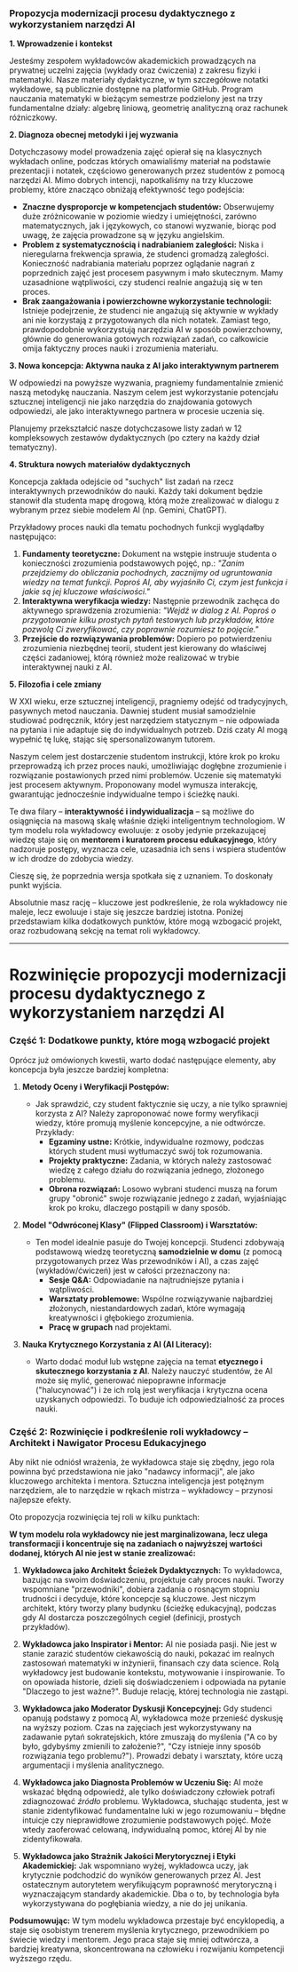 ### **Propozycja modernizacji procesu dydaktycznego z wykorzystaniem narzędzi AI**

**1. Wprowadzenie i kontekst**

Jesteśmy zespołem wykładowców akademickich prowadzących na prywatnej uczelni zajęcia (wykłady oraz ćwiczenia) z zakresu fizyki i matematyki. Nasze materiały dydaktyczne, w tym szczegółowe notatki wykładowe, są publicznie dostępne na platformie GitHub. Program nauczania matematyki w bieżącym semestrze podzielony jest na trzy fundamentalne działy: algebrę liniową, geometrię analityczną oraz rachunek różniczkowy.

**2. Diagnoza obecnej metodyki i jej wyzwania**

Dotychczasowy model prowadzenia zajęć opierał się na klasycznych wykładach online, podczas których omawialiśmy materiał na podstawie prezentacji i notatek, częściowo generowanych przez studentów z pomocą narzędzi AI. Mimo dobrych intencji, napotkaliśmy na trzy kluczowe problemy, które znacząco obniżają efektywność tego podejścia:

* **Znaczne dysproporcje w kompetencjach studentów:** Obserwujemy duże zróżnicowanie w poziomie wiedzy i umiejętności, zarówno matematycznych, jak i językowych, co stanowi wyzwanie, biorąc pod uwagę, że zajęcia prowadzone są w języku angielskim.
* **Problem z systematycznością i nadrabianiem zaległości:** Niska i nieregularna frekwencja sprawia, że studenci gromadzą zaległości. Konieczność nadrabiania materiału poprzez oglądanie nagrań z poprzednich zajęć jest procesem pasywnym i mało skutecznym. Mamy uzasadnione wątpliwości, czy studenci realnie angażują się w ten proces.
* **Brak zaangażowania i powierzchowne wykorzystanie technologii:** Istnieje podejrzenie, że studenci nie angażują się aktywnie w wykłady ani nie korzystają z przygotowanych dla nich notatek. Zamiast tego, prawdopodobnie wykorzystują narzędzia AI w sposób powierzchowny, głównie do generowania gotowych rozwiązań zadań, co całkowicie omija faktyczny proces nauki i zrozumienia materiału.

**3. Nowa koncepcja: Aktywna nauka z AI jako interaktywnym partnerem**

W odpowiedzi na powyższe wyzwania, pragniemy fundamentalnie zmienić naszą metodykę nauczania. Naszym celem jest wykorzystanie potencjału sztucznej inteligencji nie jako narzędzia do znajdowania gotowych odpowiedzi, ale jako interaktywnego partnera w procesie uczenia się.

Planujemy przekształcić nasze dotychczasowe listy zadań w 12 kompleksowych zestawów dydaktycznych (po cztery na każdy dział tematyczny).

**4. Struktura nowych materiałów dydaktycznych**

Koncepcja zakłada odejście od "suchych" list zadań na rzecz interaktywnych przewodników do nauki. Każdy taki dokument będzie stanowił dla studenta mapę drogową, którą może zrealizować w dialogu z wybranym przez siebie modelem AI (np. Gemini, ChatGPT).

Przykładowy proces nauki dla tematu pochodnych funkcji wyglądałby następująco:

1.  **Fundamenty teoretyczne:** Dokument na wstępie instruuje studenta o konieczności zrozumienia podstawowych pojęć, np.: *"Zanim przejdziemy do obliczania pochodnych, zacznijmy od ugruntowania wiedzy na temat funkcji. Poproś AI, aby wyjaśniło Ci, czym jest funkcja i jakie są jej kluczowe właściwości."*
2.  **Interaktywna weryfikacja wiedzy:** Następnie przewodnik zachęca do aktywnego sprawdzenia zrozumienia: *"Wejdź w dialog z AI. Poproś o przygotowanie kilku prostych pytaň testowych lub przykładów, które pozwolą Ci zweryfikować, czy poprawnie rozumiesz to pojęcie."*
3.  **Przejście do rozwiązywania problemów:** Dopiero po potwierdzeniu zrozumienia niezbędnej teorii, student jest kierowany do właściwej części zadaniowej, którą również może realizować w trybie interaktywnej nauki z AI.

**5. Filozofia i cele zmiany**

W XXI wieku, erze sztucznej inteligencji, pragniemy odejść od tradycyjnych, pasywnych metod nauczania. Dawniej student musiał samodzielnie studiować podręcznik, który jest narzędziem statycznym – nie odpowiada na pytania i nie adaptuje się do indywidualnych potrzeb. Dziś czaty AI mogą wypełnić tę lukę, stając się spersonalizowanym tutorem.

Naszym celem jest dostarczenie studentom instrukcji, które krok po kroku przeprowadzą ich przez proces nauki, umożliwiając dogłębne zrozumienie i rozwiązanie postawionych przed nimi problemów. Uczenie się matematyki jest procesem aktywnym. Proponowany model wymusza interakcję, gwarantując jednocześnie indywidualne tempo i ścieżkę nauki.

Te dwa filary – **interaktywność i indywidualizacja** – są możliwe do osiągnięcia na masową skalę właśnie dzięki inteligentnym technologiom. W tym modelu rola wykładowcy ewoluuje: z osoby jedynie przekazującej wiedzę staje się on **mentorem i kuratorem procesu edukacyjnego**, który nadzoruje postępy, wyznacza cele, uzasadnia ich sens i wspiera studentów w ich drodze do zdobycia wiedzy.


Cieszę się, że poprzednia wersja spotkała się z uznaniem. To doskonały punkt wyjścia.

Absolutnie masz rację – kluczowe jest podkreślenie, że rola wykładowcy nie maleje, lecz ewoluuje i staje się jeszcze bardziej istotna. Poniżej przedstawiam kilka dodatkowych punktów, które mogą wzbogacić projekt, oraz rozbudowaną sekcję na temat roli wykładowcy.

---


# Rozwinięcie propozycji modernizacji procesu dydaktycznego z wykorzystaniem narzędzi AI

### **Część 1: Dodatkowe punkty, które mogą wzbogacić projekt**

Oprócz już omówionych kwestii, warto dodać następujące elementy, aby koncepcja była jeszcze bardziej kompletna:

1.  **Metody Oceny i Weryfikacji Postępów:**
    * Jak sprawdzić, czy student faktycznie się uczy, a nie tylko sprawniej korzysta z AI? Należy zaproponować nowe formy weryfikacji wiedzy, które promują myślenie koncepcyjne, a nie odtwórcze. Przykłady:
        * **Egzaminy ustne:** Krótkie, indywidualne rozmowy, podczas których student musi wytłumaczyć swój tok rozumowania.
        * **Projekty praktyczne:** Zadania, w których należy zastosować wiedzę z całego działu do rozwiązania jednego, złożonego problemu.
        * **Obrona rozwiązań:** Losowo wybrani studenci muszą na forum grupy "obronić" swoje rozwiązanie jednego z zadań, wyjaśniając krok po kroku, dlaczego postąpili w dany sposób.

2.  **Model "Odwróconej Klasy" (Flipped Classroom) i Warsztatów:**
    * Ten model idealnie pasuje do Twojej koncepcji. Studenci zdobywają podstawową wiedzę teoretyczną **samodzielnie w domu** (z pomocą przygotowanych przez Was przewodników i AI), a czas zajęć (wykładów/ćwiczeń) jest w całości przeznaczony na:
        * **Sesje Q&A:** Odpowiadanie na najtrudniejsze pytania i wątpliwości.
        * **Warsztaty problemowe:** Wspólne rozwiązywanie najbardziej złożonych, niestandardowych zadań, które wymagają kreatywności i głębokiego zrozumienia.
        * **Pracę w grupach** nad projektami.

3.  **Nauka Krytycznego Korzystania z AI (AI Literacy):**
    * Warto dodać moduł lub wstępne zajęcia na temat **etycznego i skutecznego korzystania z AI**. Należy nauczyć studentów, że AI może się mylić, generować niepoprawne informacje ("halucynować") i że ich rolą jest weryfikacja i krytyczna ocena uzyskanych odpowiedzi. To buduje ich odpowiedzialność za proces nauki.

### **Część 2: Rozwinięcie i podkreślenie roli wykładowcy – Architekt i Nawigator Procesu Edukacyjnego**

Aby nikt nie odniósł wrażenia, że wykładowca staje się zbędny, jego rola powinna być przedstawiona nie jako "nadawcy informacji", ale jako kluczowego architekta i mentora. Sztuczna inteligencja jest potężnym narzędziem, ale to narzędzie w rękach mistrza – wykładowcy – przynosi najlepsze efekty.

Oto propozycja rozwinięcia tej roli w kilku punktach:

**W tym modelu rola wykładowcy nie jest marginalizowana, lecz ulega transformacji i koncentruje się na zadaniach o najwyższej wartości dodanej, których AI nie jest w stanie zrealizować:**

1.  **Wykładowca jako Architekt Ścieżek Dydaktycznych:**
    To wykładowca, bazując na swoim doświadczeniu, projektuje cały proces nauki. Tworzy wspomniane "przewodniki", dobiera zadania o rosnącym stopniu trudności i decyduje, które koncepcje są kluczowe. Jest niczym architekt, który tworzy plany budynku (ścieżkę edukacyjną), podczas gdy AI dostarcza poszczególnych cegieł (definicji, prostych przykładów).

2.  **Wykładowca jako Inspirator i Mentor:**
    AI nie posiada pasji. Nie jest w stanie zarazić studentów ciekawością do nauki, pokazać im realnych zastosowań matematyki w inżynierii, finansach czy data science. Rolą wykładowcy jest budowanie kontekstu, motywowanie i inspirowanie. To on opowiada historie, dzieli się doświadczeniem i odpowiada na pytanie "Dlaczego to jest ważne?". Buduje relację, której technologia nie zastąpi.

3.  **Wykładowca jako Moderator Dyskusji Koncepcyjnej:**
    Gdy studenci opanują podstawy z pomocą AI, wykładowca może przenieść dyskusję na wyższy poziom. Czas na zajęciach jest wykorzystywany na zadawanie pytań sokratejskich, które zmuszają do myślenia ("A co by było, gdybyśmy zmienili to założenie?", "Czy istnieje inny sposób rozwiązania tego problemu?"). Prowadzi debaty i warsztaty, które uczą argumentacji i myślenia analitycznego.

4.  **Wykładowca jako Diagnosta Problemów w Uczeniu Się:**
    AI może wskazać błędną odpowiedź, ale tylko doświadczony człowiek potrafi zdiagnozować *źródło* problemu. Wykładowca, słuchając studenta, jest w stanie zidentyfikować fundamentalne luki w jego rozumowaniu – błędne intuicje czy nieprawidłowe zrozumienie podstawowych pojęć. Może wtedy zaoferować celowaną, indywidualną pomoc, której AI by nie zidentyfikowała.

5.  **Wykładowca jako Strażnik Jakości Merytorycznej i Etyki Akademickiej:**
    Jak wspomniano wyżej, wykładowca uczy, jak krytycznie podchodzić do wyników generowanych przez AI. Jest ostatecznym autorytetem weryfikującym poprawność merytoryczną i wyznaczającym standardy akademickie. Dba o to, by technologia była wykorzystywana do pogłębiania wiedzy, a nie do jej unikania.

**Podsumowując:** W tym modelu wykładowca przestaje być encyklopedią, a staje się osobistym trenerem myślenia krytycznego, przewodnikiem po świecie wiedzy i mentorem. Jego praca staje się mniej odtwórcza, a bardziej kreatywna, skoncentrowana na człowieku i rozwijaniu kompetencji wyższego rzędu.